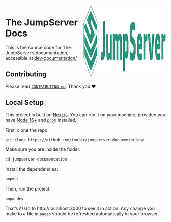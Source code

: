 <img src="public/logo.svg" alt="Logo" width="258" height="228" align="right" />

# The JumpServer Docs
This is the source code for The JumpServer’s documentation, accessible at [dev-documentation/](https://jumpserver-documentation-git-dev-ibulers-projects.vercel.app/)

## Contributing

Please read [`CONTRIBUTING.md`](https://github.com/ibuler/jumpserver-documentation/blob/dev/CONTRIBUTING.md). Thank you ❤️


## Local Setup

This project is built on [Next.js](https://nextra.site/). You can run it on your machine, provided you have [Node 16+](https://nodejs.org/en/) and [`pnpm`](https://pnpm.io) installed.

First, clone the repo:

```bash
git clone https://github.com/ibuler/jumpserver-documentation/
```

Make sure you are inside the folder:

```bash
cd jumpserver-documentation
```

Install the dependencies:

```bash
pnpm i
```

Then, run the project:

```bash
pnpm dev
```

That’s it! Go to http://localhost:3000 to see it in action. Any change you make to a file in `pages` should be refreshed automatically in your browser.
